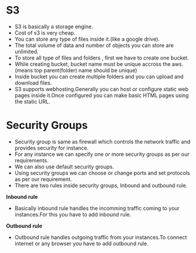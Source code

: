 # S3
- S3 is basically a storage engine.
- Cost of s3 is very cheap.
- You can store any type of files inside it.(like a google drive).
- The total volume of data and number of objects you can store are unlimited.
- To store all type of files and folders , first we have to create one bucket.
- While creating bucket, bucket name must be unique accross the aws.(means top parent(folder) name should be unique)
- Inside bucket you can create multiple folders and you can upload and download files.
- S3 supports webhosting.Generally you can host or configure static web pages inside it.Once configured you can make basic HTML pages
 using the static URL.


# Security Groups
- Security group is same as firewall which controls the network traffic and provides security for instance.
- For any instance we can specify one or more security groups as per our requirements.
- We can also use default security groups.
- Using security groups we can choose or change ports and set protocols as per our requirement.
- There are two rules inside security groups, Inbound and outbound rule.


**Inbound rule**
- Basically inbound rule handles the incomming traffic coming to your instances.For this you have to add inbound rule.

**Outbound rule**
- Outbound rule handles outgoing traffic from your instances.To connect internet or any browser you have to add outbound rule.
